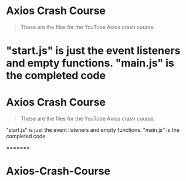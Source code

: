 # Axios Crash Course

> These are the files for the YouTube Axios crash course.

"start.js" is just the event listeners and empty functions. "main.js" is the completed code
=======
# Axios Crash Course

> These are the files for the YouTube Axios crash course.

"start.js" is just the event listeners and empty functions. "main.js" is the completed code

=======
# Axios-Crash-Course
